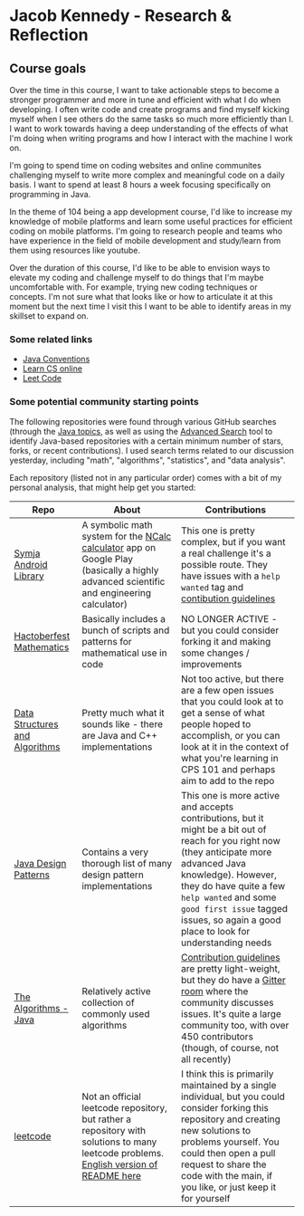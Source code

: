 # Jacob Kennedy - Research & Reflection

## Course goals

<!-- Context 1 -->
Over the time in this course, I want to take actionable steps to become a stronger programmer and more in tune and efficient with what I do when developing. I often write code and create programs and find myself kicking myself when I see others do the same tasks so much more efficiently than I. I want to work towards having a deep understanding of the effects of what I'm doing when writing programs and how I interact with the machine I work on. 

<!-- Goal 1 -->
I'm going to spend time on coding websites and online communites challenging myself to write more complex and meaningful code on a daily basis. I want to spend at least 8 hours a week focusing specifically on programming in Java. 

<!-- Goal 2 -->
In the theme of 104 being a app development course, I'd like to increase my knowledge of mobile platforms and learn some useful practices for efficient coding on mobile platforms. I'm going to research people and teams who have experience in the field of mobile development and study/learn from them using resources like youtube.

<!-- Context 2 -->
Over the duration of this course, I'd like to be able to envision ways to elevate my coding and challenge myself to do things that I'm maybe uncomfortable with. For example, trying new coding techniques or concepts. I'm not sure what that looks like or how to articulate it at this moment but the next time I visit this I want to be able to identify areas in my skillset to expand on.

### Some related links
- [Java Conventions](https://www.oracle.com/java/technologies/javase/codeconventions-contents.html)
- [Learn CS online](https://www.learncs.online/)
- [Leet Code](https://leetcode.com/)


### Some potential community starting points
The following repositories were found through various GitHub searches (through the [Java topics](https://github.com/topics/java), as well as using the [Advanced Search](https://github.com/search/advanced) tool to identify Java-based repositories with a certain minimum number of stars, forks, or recent contributions). I used search terms related to our discussion yesterday, including "math", "algorithms", "statistics", and "data analysis".

Each repository (listed not in any particular order) comes with a bit of my personal analysis, that might help get you started:

| Repo | About | Contributions |
| --- | --- | --- |
| [Symja Android Library](https://github.com/axkr/symja_android_library) | A symbolic math system for the [NCalc calculator](https://play.google.com/store/apps/details?id=com.duy.calculator.free) app on Google Play (basically a highly advanced scientific and engineering calculator) | This one is pretty complex, but if you want a real challenge it's a possible route. They have issues with a `help wanted` tag and [contibution guidelines](https://github.com/axkr/symja_android_library/blob/master/CONTRIBUTING.md) |
| [Hactoberfest Mathematics](https://github.com/BaReinhard/Hacktoberfest-Mathematics) | Basically includes a bunch of scripts and patterns for mathematical use in code | NO LONGER ACTIVE - but you could consider forking it and making some changes / improvements | 
| [Data Structures and Algorithms](https://github.com/thepranaygupta/Data-Structures-and-Algorithms) | Pretty much what it sounds like - there are Java and C++ implementations | Not too active, but there are a few open issues that you could look at to get a sense of what people hoped to accomplish, or you can look at it in the context of what you're learning in CPS 101 and perhaps aim to add to the repo |
| [Java Design Patterns](https://github.com/iluwatar/java-design-patterns) | Contains a very thorough list of many design pattern implementations | This one is more active and accepts contributions, but it might be a bit out of reach for you right now (they anticipate more advanced Java knowledge). However, they do have quite a few `help wanted` and some `good first issue` tagged issues, so again a good place to look for understanding needs |
| [The Algorithms - Java](https://github.com/TheAlgorithms/Java) | Relatively active collection of commonly used algorithms | [Contribution guidelines](https://github.com/TheAlgorithms/Java/blob/master/CONTRIBUTING.md) are pretty light-weight, but they do have a [Gitter room](https://gitter.im/TheAlgorithms/community?source=orgpage#) where the community discusses issues. It's quite a large community too, with over 450 contributors (though, of course, not all recently) |
| [leetcode](https://github.com/doocs/leetcode) | Not an official leetcode repository, but rather a repository with solutions to many leetcode problems. [English version of README here](https://github.com/doocs/leetcode/blob/main/README_EN.md) | I think this is primarily maintained by a single individual, but you could consider forking this repository and creating new solutions to problems yourself. You could then open a pull request to share the code with the main, if you like, or just keep it for yourself |

